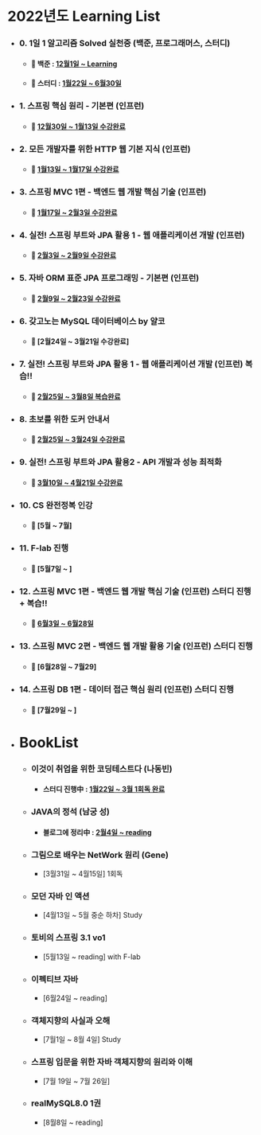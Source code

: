 # 2022년도 Learning List
- ### 0. 1일 1 알고리즘 Solved 실천중 (백준, 프로그래머스, 스터디)
   - #### 🌱 백준 : [12월1일 ~ Learning](https://www.acmicpc.net/user/audrn6689)
   - #### 🌱 스터디 : [1월22일 ~ 6월30일](https://github.com/daily-coding-ps/ps)
- ### 1. 스프링 핵심 원리 - 기본편 (인프런)
   - #### 🌱 [12월30일 ~ 1월13일 수강완료](https://github.com/dding94/Spring-log/tree/main/2.Spring_Basic)
- ### 2. 모든 개발자를 위한 HTTP 웹 기본 지식 (인프런)
   - #### 🌱 [1월13일 ~ 1월17일 수강완료](https://github.com/dding94/Spring-log/tree/main/HTTP_WEB_Basic)
- ### 3. 스프링 MVC 1편 - 백엔드 웹 개발 핵심 기술 (인프런)
   - #### 🌱 [1월17일 ~ 2월3일 수강완료](https://github.com/dding94/Spring-log/tree/main/3.Spring_MVC1)
- ### 4. 실전! 스프링 부트와 JPA 활용 1 - 웹 애플리케이션 개발 (인프런)
  - #### 🌱 [2월3일 ~ 2월9일 수강완료](https://github.com/dding94/Spring-log/tree/main/4.Spring_Boot&JPA1)
- ### 5. 자바 ORM 표준 JPA 프로그래밍 - 기본편 (인프런)
  - #### 🌱 [2월9일 ~ 2월23일 수강완료](https://github.com/dding94/Spring-log/tree/main/5.Java_ORM_JPA)
- ### 6. 갖고노는 MySQL 데이터베이스 by 얄코
  - #### 🌱 [2월24일 ~ 3월21일 수강완료]
- ### 7. 실전! 스프링 부트와 JPA 활용 1 - 웹 애플리케이션 개발 (인프런) 복습!!
  - #### 🌱 [2월25일 ~ 3월8일 복습완료](https://github.com/dding94/Spring-log/tree/main/6.Spring_Boot%26JPA_review)
- ### 8. 초보를 위한 도커 안내서
  - #### 🌱 [2월25일 ~ 3월24일 수강완료](https://github.com/dding94/Docker-log)
- ### 9. 실전! 스프링 부트와 JPA 활용2 - API 개발과 성능 최적화
  - #### 🌱 [3월10일 ~ 4월21일 수강완료](https://github.com/dding94/Spring-log/tree/main/7.Spring_Boot%26JP2)
- ### 10. CS 완전정복 인강
  - #### 🌱 [5월 ~ 7월] 
- ### 11. F-lab 진행
  - #### 🌱 [5월7일 ~ ]
- ### 12. 스프링 MVC 1편 - 백엔드 웹 개발 핵심 기술 (인프런) 스터디 진행 + 복습!!
  - #### 🌱 [6월3일 ~ 6월28일](https://valley-road-6eb.notion.site/MVC1-c5f14e8d586c4e38bf4d0986f91b888f)
- ### 13. 스프링 MVC 2편 - 백엔드 웹 개발 활용 기술 (인프런) 스터디 진행
  - #### 🌱 [6월28일 ~ 7월29]
- ### 14. 스프링 DB 1편 - 데이터 접근 핵심 원리 (인프런) 스터디 진행
  - #### 🌱 [7월29일 ~ ]
- # BookList
  - ### 이것이 취업을 위한 코딩테스트다 (나동빈)
    - #### 스터디 진행中 : [1월22일 ~ 3월 1회독 완료](https://github.com/dding94/ps)
  - ### JAVA의 정석 (남궁 성)
    - #### 블로그에 정리中 : [2월4일 ~ reading](https://dding9code.tistory.com/)
  - ### 그림으로 배우는 NetWork 원리 (Gene)
    - [3월31일 ~ 4월15일] 1회독
  - ### 모던 자바 인 액션
    - [4월13일 ~ 5월 중순 하차] Study
  - ### 토비의 스프링 3.1 vo1
    - [5월13일 ~ reading] with F-lab
  - ### 이펙티브 자바
    - [6월24일 ~ reading]
  - ### 객체지향의 사실과 오해
    - [7월1일 ~ 8월 4일] Study
  - ### 스프링 입문을 위한 자바 객체지향의 원리와 이해
    - [7월 19일 ~ 7월 26일]
  - ### realMySQL8.0 1권
    - [8월8일 ~ reading]